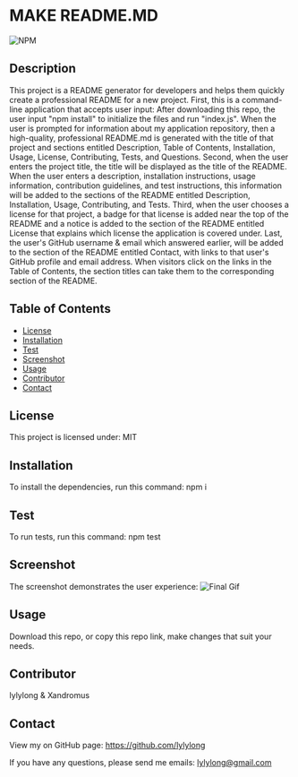 # MAKE README.MD

  ![NPM](https://img.shields.io/npm/l/express)

  ## Description
  This project is a README generator for developers and helps them quickly create a professional README for a new project. First, this is a command-line application that accepts user input: After downloading this repo, the user input "npm install" to initialize the files and run "index.js". When the user is prompted for information about my application repository, then a high-quality, professional README.md is generated with the title of that project and sections entitled Description, Table of Contents, Installation, Usage, License, Contributing, Tests, and Questions. Second, when the user enters the project title, the title will be displayed as the title of the README. When the user enters a description, installation instructions, usage information, contribution guidelines, and test instructions, this information will be added to the sections of the README entitled Description, Installation, Usage, Contributing, and Tests. Third, when the user chooses a license for that project, a badge for that license is added near the top of the README and a notice is added to the section of the README entitled License that explains which license the application is covered under. Last, the user's GitHub username & email which answered earlier, will be added to the section of the README entitled Contact, with links to that user's GitHub profile and email address. When visitors click on the links in the Table of Contents, the section titles can take them to the corresponding section of the README.

  ## Table of Contents
  * [License](#license)
  * [Installation](#installation)
  * [Test](#test)
  * [Screenshot](#screenshot)
  * [Usage](#usage)
  * [Contributor](#contributor)
  * [Contact](#contact)

  ## License
  This project is licensed under: MIT

  ## Installation
  To install the dependencies, run this command:
  npm i

  ## Test
  To run tests, run this command:
  npm test

  ## Screenshot
  The screenshot demonstrates the user experience:
  ![Final Gif](https://user-images.githubusercontent.com/70302749/97817856-fc4ecb00-1c6c-11eb-9279-880c4fe68011.gif)

  ## Usage
  Download this repo, or copy this repo link, make changes that suit your needs.

  ## Contributor
  lylylong & Xandromus

  ## Contact
  View my on GitHub page:
  https://github.com/lylylong

  If you have any questions, please send me emails:
  lylylong@gmail.com
